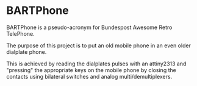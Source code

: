 BARTPhone
=========

BARTPhone is a pseudo-acronym for Bundespost Awesome Retro TelePhone.

The purpose of this project is to put an old mobile phone
in an even older dialplate phone.

This is achieved by reading the dialplates pulses with an attiny2313
and "pressing" the appropriate keys on the mobile phone by closing
the contacts using bilateral switches and analog multi/demultiplexers.

